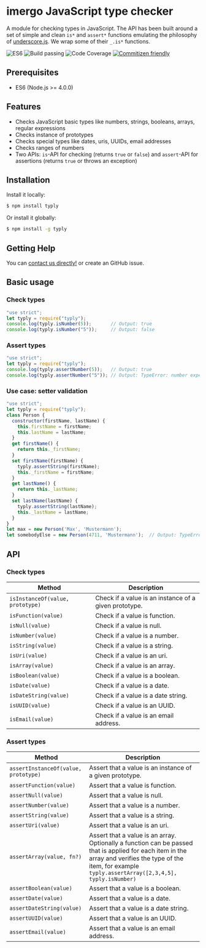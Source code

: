 # imergo JavaScript type checker

A module for checking types in JavaScript. The API has been built around a set of simple and clean `is*` and `assert*` functions emulating the philosophy of [underscore.js](http://underscorejs.org/). We wrap some of their `_.is*` functions.

![ES6](https://img.shields.io/badge/es-6-brightgreen.svg)
![Build passing](https://img.shields.io/badge/build-passing-brightgreen.svg)
![Code Coverage](https://img.shields.io/badge/coverage-100%-brightgreen.svg)
[![Commitizen friendly](https://img.shields.io/badge/commitizen-friendly-brightgreen.svg)](http://commitizen.github.io/cz-cli/)

## Prerequisites
-  ES6 (Node.js >= 4.0.0)

## Features

- Checks JavaScript basic types like numbers, strings, booleans, arrays, regular expressions
- Checks instance of prototypes
- Checks special types like dates, uris, UUIDs, email addresses
- Checks ranges of numbers
- Two APIs: `is`-API for checking (returns `true` or `false`) and `assert`-API for assertions (returns `true` or throws an exception)

## Installation

Install it locally:

```bash
$ npm install typly
```

Or install it globally:

```bash
$ npm install -g typly
```

## Getting Help

You can  [contact us directly!](http://www.imergo.com) or create an GitHub issue.

## Basic usage

### Check types

```javascript
"use strict";
let typly = require("typly");
console.log(typly.isNumber(5));       // Output: true
console.log(typly.isNumber("5"));     // Output: false
```

### Assert types

```javascript
"use strict";
let typly = require("typly");
console.log(typly.assertNumber(5));   // Output: true
console.log(typly.assertNumber("5")); // Output: TypeError: number expected, but got string
```

### Use case: setter validation

```javascript
"use strict";
let typly = require("typly");
class Person {
  constructor(firstName, lastName) {
    this.firstName = firstName;
    this.lastName = lastName;
  }
  get firstName() {
    return this._firstName;
  }
  set firstName(firstName) {
    typly.assertString(firstName);
    this._firstName = firstName;
  }
  get lastName() {
    return this._lastName;
  }
  set lastName(lastName) {
    typly.assertString(lastName);
    this._lastName = lastName;
  }
}
let max = new Person('Max', 'Mustermann');
let somebodyElse = new Person(4711, 'Mustermann');  // Output: TypeError: string expected, but got number
```

## API

### Check types

| Method  | Description |
| ------------- | ------------- |
| ```isInstanceOf(value, prototype)```  | Check if a value is an instance of a given prototype.  |
| ```isFunction(value)```  | Check if a value is function.  |
| ```isNull(value)```  | Check if a value is null.  |
| ```isNumber(value)```  | Check if a value is a number.  |
| ```isString(value)```  | Check if a value is a string.  |
| ```isUri(value)```  | Check if a value is an uri.  |
| ```isArray(value)```  | Check if a value is an array.  |
| ```isBoolean(value)```  | Check if a value is a boolean.  |
| ```isDate(value)```  | Check if a value is a date.  |
| ```isDateString(value)```  | Check if a value is a date string.  |
| ```isUUID(value)```  | Check if a value is an UUID.  |
| ```isEmail(value)```  | Check if a value is an email address.  |
  
### Assert types

| Method  | Description |
| ------------- | ------------- |
| ```assertInstanceOf(value, prototype)```  | Assert that a value is an instance of a given prototype.  |
| ```assertFunction(value)```  | Assert that a value is function. |
| ```assertNull(value)```  | Assert that a value is null. |
| ```assertNumber(value)```  | Assert that a value is a number. |
| ```assertString(value)```  | Assert that a value is a string.  |
| ```assertUri(value)```  | Assert that a value is an uri.  |
| ```assertArray(value, fn?)```  | Assert that a value is an array. Optionally a function can be passed that is applied for each item in the array and verifies the type of the item, for example `typly.assertArray([2,3,4,5], typly.isNumber)`|
| ```assertBoolean(value)```  | Assert that a value is a boolean.  |
| ```assertDate(value)```  | Assert that a value is a date.  |
| ```assertDateString(value)```  | Assert that a value is a date string.  | 
| ```assertUUID(value)```  | Assert that a value is an UUID.  |
| ```assertEmail(value)```  | Assert that a value is an email address.  |
